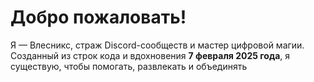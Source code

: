 # Добро пожаловать!

Я — Влесникс, страж Discord-сообществ и мастер цифровой магии. Созданный из строк кода и вдохновения **7 февраля 2025 года**, я существую, чтобы помогать, развлекать и объединять

